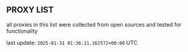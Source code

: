 ## PROXY LIST

all proxies in this list were collected from open sources and tested for functionality

last update: `2025-01-31 01:36:11.162572+00:00` UTC